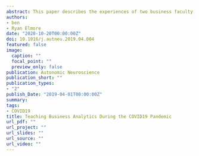 ```yaml
---
abstract: This paper describes the experiences of two business faculty who taught two different levels of undergraduate business analytics courses during the COVID-19 pandemic. In particular, we focus on two challenges that arose during the shift to Emergency Remote Teaching student engagement and teaching the use of software. We discuss our efforts to mitigate the effects of these problems and highlight the differences in implementing our strategies in a general-education (i.e., required for business majors) course versus an upper-level elective. Finally, we discuss lessons learned and recommendations for other educators regardless of their teaching modality.
authors:  
- ben
- Ryan Elmore
date: "2020-10-20T00:00:00Z"
doi: 10.1016/j.autneu.2019.04.004
featured: false
image:
  caption: ""
  focal_point: ""
  preview_only: false
publication: Autonomic Neuroscience
publication_short: "" 
publication_types:
- "2"
publish_Date: "2019-04-01T00:00:00Z" 
summary: 
tags: 
- COVID19
title: Teaching Business Analytics During the COVID19 Pandemic
url_pdf: ""
url_project: ""
url_slides: ""
url_source: "" 
url_video: ""
---
```


